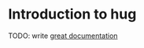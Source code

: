 # Introduction to hug

TODO: write [great documentation](http://jacobian.org/writing/what-to-write/)
